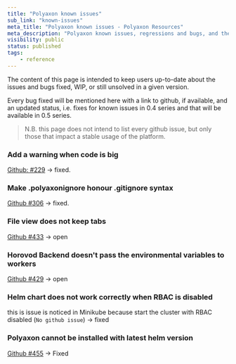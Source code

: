 ```yaml
---
title: "Polyaxon known issues"
sub_link: "known-issues"
meta_title: "Polyaxon known issues - Polyaxon Resources"
meta_description: "Polyaxon known issues, regressions and bugs, and their update status."
visibility: public
status: published
tags:
    - reference
---
```


The content of this page is intended to keep users up-to-date about the issues and bugs fixed, WIP, or still unsolved in a given version.

Every bug fixed will be mentioned here with a link to github, if available, and an updated status, i.e. fixes for known issues in 0.4 series and that will be available in 0.5 series.

> N.B. this page does not intend to list every github issue, but only those that impact a stable usage of the platform.


### Add a warning when code is big

[Github: #229](https://github.com/polyaxon/polyaxon/issues/229) -> fixed.

### Make .polyaxonignore honour .gitignore syntax

[Github #306](https://github.com/polyaxon/polyaxon/issues/306) -> fixed.

### File view does not keep tabs

[Github #433](https://github.com/polyaxon/polyaxon/issues/433) -> open

### Horovod Backend doesn't pass the environmental variables to workers

[Github #429](https://github.com/polyaxon/polyaxon/issues/429) -> open

### Helm chart does not work correctly when RBAC is disabled

this is issue is noticed in Minikube because start the cluster with RBAC disabled (`No github issue`) -> fixed

### Polyaxon cannot be installed with latest helm version

[Github #455](https://github.com/polyaxon/polyaxon/issues/455) -> Fixed
